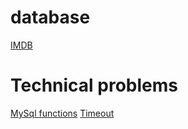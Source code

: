 # database
[IMDB](https://relational.fel.cvut.cz/dataset/IMDb)

# Technical problems
[MySql functions](https://dev.mysql.com/doc/refman/8.4/en/functions.html)
[Timeout](https://stackoverflow.com/questions/10563619/error-code-2013-lost-connection-to-mysql-server-during-query)